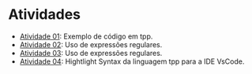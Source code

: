 # Atividades

- [Atividade 01](Atividade%2001/arquivo.tpp): Exemplo de código em tpp.
- [Atividade 02](Atividade%2002/README.md): Uso de expressões regulares.
- [Atividade 03](Atividade%2003/README.md): Uso de expressões regulares.
- [Atividade 04](Atividade%2004/README.md): Hightlight Syntax da linguagem tpp para a IDE VsCode.
